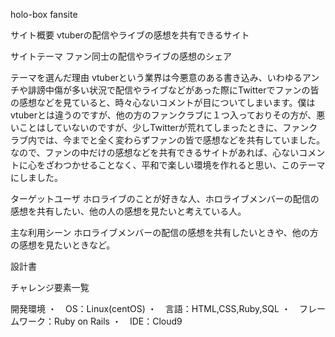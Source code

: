 holo-box fansite

サイト概要
vtuberの配信やライブの感想を共有できるサイト

サイトテーマ
ファン同士の配信やライブの感想のシェア

テーマを選んだ理由
vtuberという業界は今悪意のある書き込み、いわゆるアンチや誹謗中傷が多い状況で配信やライブなどがあった際にTwitterでファンの皆の感想などを見ていると、時々心ないコメントが目についてしまいます。僕はvtuberとは違うのですが、他の方のファンクラブに１つ入っておりその方が、悪いことはしていないのですが、少しTwitterが荒れてしまったときに、ファンクラブ内では、今までと全く変わらずファンの皆で感想などを共有していました。なので、ファンの中だけの感想などを共有できるサイトがあれば、心ないコメントに心をざわつかせることなく、平和で楽しい環境を作れると思い、このテーマにしました。

ターゲットユーザ
ホロライブのことが好きな人、ホロライブメンバーの配信の感想を共有したい、他の人の感想を見たいと考えている人。

主な利用シーン
ホロライブメンバーの配信の感想を共有したいときや、他の方の感想を見たいときなど。

設計書


チャレンジ要素一覧


開発環境
・　OS：Linux(centOS)
・　言語：HTML,CSS,Ruby,SQL
・　フレームワーク：Ruby on Rails
・　IDE：Cloud9